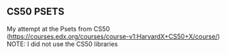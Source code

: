 ## CS50 PSETS

My attempt at the Psets from CS50 (https://courses.edx.org/courses/course-v1:HarvardX+CS50+X/course/)
NOTE: I did not use the CS50 libraries
